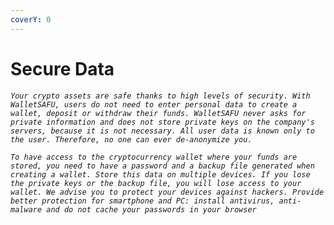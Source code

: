 ```yaml
---
coverY: 0
---
```


# Secure Data

_`Your crypto assets are safe thanks to high levels of security. With WalletSAFU, users do not need to enter personal data to create a wallet, deposit or withdraw their funds. WalletSAFU never asks for private information and does not store private keys on the company's servers, because it is not necessary. All user data is known only to the user. Therefore, no one can ever de-anonymize you.`_

_`To have access to the cryptocurrency wallet where your funds are stored, you need to have a password and a backup file generated when creating a wallet. Store this data on multiple devices. If you lose the private keys or the backup file, you will lose access to your wallet. We advise you to protect your devices against hackers. Provide better protection for smartphone and PC: install antivirus, anti-malware and do not cache your passwords in your browser`_

